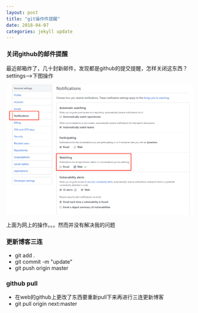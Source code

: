 ```yaml
---
layout: post
title: "git操作件提醒"
date: 2018-04-07
categories: jekyll update
---
```

### 关闭github的邮件提醒

最近邮箱炸了，几十封新邮件，发现都是github的提交提醒，怎样关闭这东西？
settings-->下图操作

<img src="/images/posts/za/1523113808024.png" >

上面为网上的操作。。。然而并没有解决我的问题

### 更新博客三连
+ git add .
+ git commit -m "update"
+ git push origin master

### github pull
+ 在web的github上更改了东西要重新pull下来再进行三连更新博客
+ git pull origin next:master